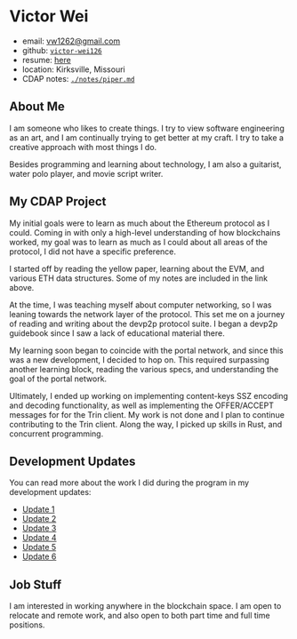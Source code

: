 # Victor Wei

- email: vw1262@gmail.com
- github: [`victor-wei126`](https://github.com/victor-wei126)
- resume: [here](https://docs.google.com/document/d/1BjnfXWn4k0i6JE_pgymyfp39PLB7ZzrV3Y1jqhcHKzI/edit?usp=sharing)
- location: Kirksville, Missouri
- CDAP notes: [`./notes/piper.md`](./../notes/victor.md)

## About Me

I am someone who likes to create things. I try to view software engineering as
an art, and I am continually trying to get better at my craft. I try to take
a creative approach with most things I do.

Besides programming and learning about technology, I am also a guitarist,
water polo player, and movie script writer.

## My CDAP Project

My initial goals were to learn as much about the Ethereum protocol as I could.
Coming in with only a high-level understanding of how blockchains worked, my
goal was to learn as much as I could about all areas of the protocol, I did not
have a specific preference.

I started off by reading the yellow paper, learning about the EVM, and various
ETH data structures. Some of my notes are included in the link above.

At the time, I was teaching myself about computer networking, so I was leaning
towards the network layer of the protocol. This set me on a journey of reading
and writing about the devp2p protocol suite. I began a devp2p guidebook since
I saw a lack of educational material there.

My learning soon began to coincide with the portal network, and since this was
a new development, I decided to hop on. This required surpassing another
learning block, reading the various specs, and understanding the goal of the
portal network.

Ultimately, I ended up working on implementing content-keys SSZ encoding and
decoding functionality, as well as implementing the OFFER/ACCEPT messages for
for the Trin client. My work is not done and I plan to continue contributing to
the Trin client. Along the way, I picked up skills in Rust, and concurrent
programming.

## Development Updates

You can read more about the work I did during the program in my development updates:

- [Update 1](https://github.com/ethereum-cdap/cohort-zero/blob/main/development-updates.md#victor-update-1)
- [Update 2](https://github.com/ethereum-cdap/cohort-zero/blob/main/development-updates.md#victor-update-2)
- [Update 3](https://github.com/ethereum-cdap/cohort-zero/blob/main/development-updates.md#victor-update-3)
- [Update 4](https://github.com/ethereum-cdap/cohort-zero/blob/main/development-updates.md#victor-update-4)
- [Update 5](https://github.com/ethereum-cdap/cohort-zero/blob/main/development-updates.md#victor-update-5)
- [Update 6](https://github.com/ethereum-cdap/cohort-zero/blob/main/development-updates.md#victor-update-6)


## Job Stuff

I am interested in working anywhere in the blockchain space. I am open to
relocate and remote work, and also open to both part time and full time
positions.

